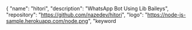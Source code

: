 {
	"name": "hitori",
	"description": "WhatsApp Bot Using Lib Baileys",
	"repository": "https://github.com/nazedev/hitori",
	"logo": "https://node-js-sample.herokuapp.com/node.png",
	"keyword